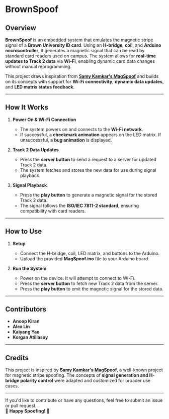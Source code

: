 # **BrownSpoof**  

## **Overview**  
**BrownSpoof** is an embedded system that emulates the magnetic stripe signal of a **Brown University ID card**. Using an **H-bridge**, **coil**, and **Arduino microcontroller**, it generates a magnetic signal that can be read by standard card readers used on campus. The system allows for **real-time updates to Track 2 data** via **Wi-Fi**, enabling dynamic card data changes without manual reprogramming.

This project draws inspiration from **[Samy Kamkar's MagSpoof](https://github.com/samyk/magspoof)** and builds on its concepts with support for **Wi-Fi connectivity**, **dynamic data updates**, and **LED matrix status feedback**.  

---

## **How It Works**  
1. **Power On & Wi-Fi Connection**  
   - The system powers on and connects to the **Wi-Fi network**.  
   - If successful, a **checkmark animation** appears on the LED matrix. If unsuccessful, a **bug animation** is displayed.  

2. **Track 2 Data Updates**  
   - Press the **server button** to send a request to a server for updated Track 2 data.  
   - The system fetches and stores the new data for use during signal playback.  

3. **Signal Playback**  
   - Press the **play button** to generate a magnetic signal for the stored Track 2 data.  
   - The signal follows the **ISO/IEC 7811-2 standard**, ensuring compatibility with card readers.  

---

## **How to Use**  
1. **Setup**  
   - Connect the H-bridge, coil, LED matrix, and buttons to the Arduino.  
   - Upload the provided **MagSpoof.ino** file to your Arduino board.  

2. **Run the System**  
   - Power on the device. It will attempt to connect to Wi-Fi.  
   - Press the **server button** to fetch new Track 2 data from the server.  
   - Press the **play button** to emit the magnetic signal for the stored data.  

---

## **Contributors**  
- **Anoop Kiran**  
- **Alex Lin**  
- **Kaiyang Yao**  
- **Korgan Atillasoy**  

---

## **Credits**  
This project is inspired by **[Samy Kamkar's MagSpoof](https://github.com/samyk/magspoof)**, a well-known project for magnetic stripe spoofing. The concepts of **signal generation and H-bridge polarity control** were adapted and customized for broader use cases.  

---

If you'd like to contribute or have any questions, feel free to submit an issue or pull request.  
🎉 **Happy Spoofing!** 🎉
